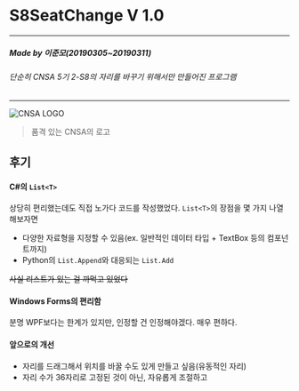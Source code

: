 # S8SeatChange V 1.0

-------
##### Made by 이준모(20190305~20190311)
###### 단순히 CNSA 5기 2-S8의 자리를 바꾸기 위해서만 만들어진 프로그램
-------

![CNSA LOGO](https://cnsa.hs.kr/images/hpm/intro/img_MHP1_02_02_09.png)
>품격 있는 CNSA의 로고

## 후기
#### C#의 `List<T>`
  상당히 편리했는데도 직접 노가다 코드를 작성했었다.
  `List<T>`의 장점을 몇 가지 나열해보자면
  
  - 다양한 자료형을 지정할 수 있음(ex. 일반적인 데이터 타입 + TextBox 등의 컴포넌트까지)
  - Python의 `List.Append`와 대응되는 `List.Add`
  
~~사실 리스트가 있는 걸 까먹고 있었다~~

#### Windows Forms의 편리함
  분명 WPF보다는 한계가 있지만, 인정할 건 인정해야겠다.
  매우
  편하다.
  
#### 앞으로의 개선
  - 자리를 드래그해서 위치를 바꿀 수도 있게 만들고 싶음(유동적인 자리)
  - 자리 수가 36자리로 고정된 것이 아닌, 자유롭게 조절하고 

